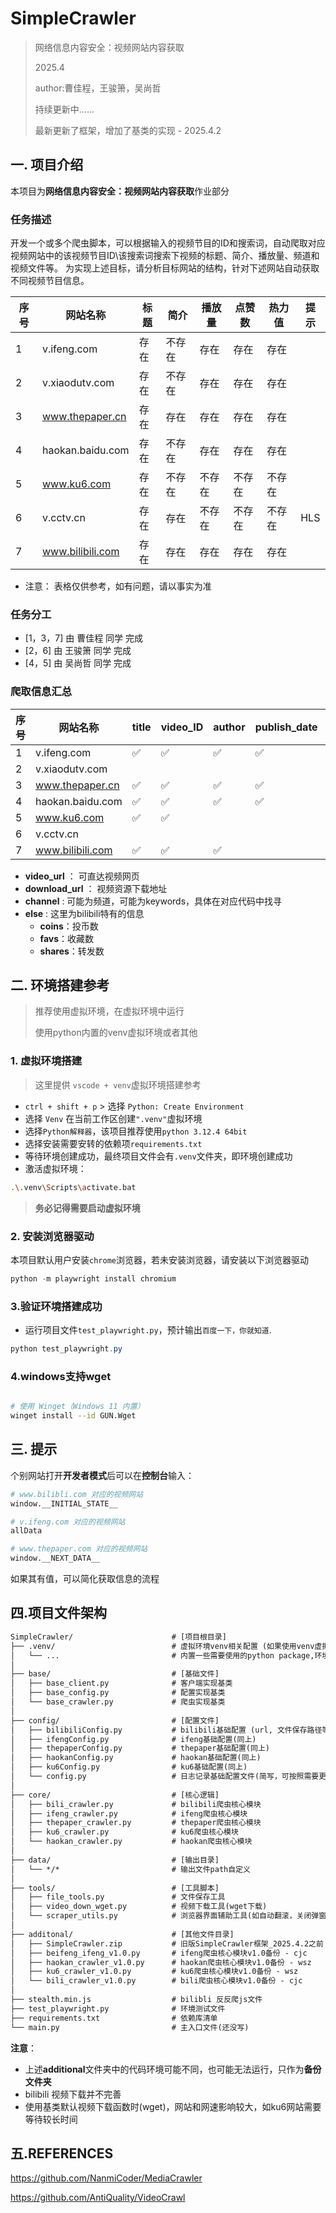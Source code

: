 # SimpleCrawler

> 网络信息内容安全：视频网站内容获取
>
> 2025.4
>
> author:曹佳程，王骏箫，吴尚哲
>
> 持续更新中......
>
> 最新更新了框架，增加了基类的实现 - 2025.4.2

## 一. 项目介绍

本项目为**网络信息内容安全：视频网站内容获取**作业部分

### 任务描述

开发一个或多个爬虫脚本，可以根据输入的视频节目的ID和搜索词，自动爬取对应视频网站中的该视频节目ID\该搜索词搜索下视频的标题、简介、播放量、频道和视频文件等。
为实现上述目标，请分析目标网站的结构，针对下述网站自动获取不同视频节目信息。

| 序号 | 网站名称          | 标题   | 简介   | 播放量 | 点赞数 | 热力值 | 提示  |
|------|-------------------|--------|--------|--------|--------|--------|-------|
| 1    | v.ifeng.com       | 存在   | 不存在 | 存在   | 存在   | 存在   |       |
| 2    | v.xiaodutv.com    | 存在   | 不存在 | 存在   | 存在   | 存在   |       |
| 3    | www.thepaper.cn   | 存在   | 存在   | 存在   | 存在   | 存在   |       |
| 4    | haokan.baidu.com  | 存在   | 不存在 | 存在   | 存在   | 存在   |       |
| 5    | www.ku6.com       | 存在   | 不存在 | 不存在 | 不存在 | 不存在 |       |
| 6    | v.cctv.cn         | 存在   | 存在   | 不存在 | 不存在 | 不存在 | HLS   |
| 7    | www.bilibili.com  | 存在   | 存在   | 存在   | 存在   | 存在   |       |

- 注意： 表格仅供参考，如有问题，请以事实为准

### 任务分工

- [1，3，7] 由 曹佳程 同学 完成
- [2，6] 由 王骏箫 同学 完成
- [4，5] 由 吴尚哲 同学 完成

### 爬取信息汇总
| 序号 | 网站名称          | title  | video_ID | author | publish_date | video_url | download_url | channel | duration | views | desc | likes | else |  
|------|-------------------|--------|----------|--------|--------------|-----------|--------------|---------|----------|-------|------|-------|-------|
| 1    | v.ifeng.com       | ✅     | ✅      | ✅     | ✅          | ✅        |   ✅        | ✅      | ✅      | ✅    |✅   |✅     |       |
| 2    | v.xiaodutv.com    |        |          |         |             |            |             |          |         |        |     |       |       |
| 3    | www.thepaper.cn   | ✅     | ✅      | ✅     | ✅          | ✅        |   ✅        | ✅      | ✅      |        |✅   |✅     |       |
| 4    | haokan.baidu.com  | ✅     | ✅      | ✅     | ✅          | ✅        |   ✅        | ✅      | ✅      | ✅    |✅   |✅     |       |
| 5    | www.ku6.com       | ✅     | ✅      |        |             | ✅        |   ✅        | ✅      |          |        |      |       |       |
| 6    | v.cctv.cn         |        |          |        |             |            |             |          |          |        |      |      |       |
| 7    | www.bilibili.com  | ✅     | ✅      | ✅     |             | ✅        |   ✅        | ✅      | ✅      | ✅    |✅   |✅     | ✅    |


- **video_url** ： 可直达视频网页
- **download_url** ： 视频资源下载地址
- **channel** : 可能为频道，可能为keywords，具体在对应代码中找寻
- **else** : 这里为bilibili特有的信息
  - **coins**：投币数
  - **favs**：收藏数
  - **shares**：转发数

## 二. 环境搭建参考

> 推荐使用虚拟环境，在虚拟环境中运行
> 
> 使用python内置的venv虚拟环境或者其他

### 1. 虚拟环境搭建

> 这里提供 `vscode + venv`虚拟环境搭建参考

- `ctrl + shift + p` > 选择 `Python: Create Environment`
- 选择 `Venv` 在当前工作区创建`".venv"`虚拟环境
- 选择`Python解释器`，该项目推荐使用`python 3.12.4 64bit`
- 选择安装需要安转的依赖项`requirements.txt`
- 等待环境创建成功，最终项目文件会有`.venv`文件夹，即环境创建成功
- 激活虚拟环境：

```bash
.\.venv\Scripts\activate.bat
```

> **务必记得需要启动虚拟环境**

### 2. 安装浏览器驱动

本项目默认用户安装`chrome`浏览器，若未安装浏览器，请安装以下浏览器驱动

```powershell
python -m playwright install chromium
```

### 3.验证环境搭建成功

- 运行项目文件`test_playwright.py`，预计输出`百度一下，你就知道`.

```powershell
python test_playwright.py
```

### 4.windows支持wget

```bash

# 使用 Winget（Windows 11 内置）
winget install --id GUN.Wget
```

## 三. 提示

个别网站打开**开发者模式**后可以在**控制台**输入：

``` bash
# www.bilibli.com 对应的视频网站
window.__INITIAL_STATE__

# v.ifeng.com 对应的视频网站
allData

# www.thepaper.com 对应的视频网站
window.__NEXT_DATA__
```

如果其有值，可以简化获取信息的流程

## 四.项目文件架构

``` txt
SimpleCrawler/                      # [项目根目录]
├── .venv/                          # 虚拟环境venv相关配置 (如果使用venv虚拟环境)
│   └── ...                         # 内置一些需要使用的python package,环境启动见README.md
│ 
├── base/                           # [基础文件]
│   ├── base_client.py              # 客户端实现基类
│   ├── base_config.py              # 配置实现基类
│   └── base_crawler.py             # 爬虫实现基类
│ 
├── config/                         # [配置文件]
│   ├── bilibiliConfig.py           # bilibili基础配置 (url, 文件保存路径等)
│   ├── ifengConfig.py              # ifeng基础配置(同上)
│   ├── thepaperConfig.py           # thepaper基础配置(同上)
│   ├── haokanConfig.py             # haokan基础配置(同上)
│   ├── ku6Config.py                # ku6基础配置(同上)
│   └── config.py                   # 日志记录基础配置文件(简写，可按照需要更改)
│ 
├── core/                           # [核心逻辑]
│   ├── bili_crawler.py             # bilibili爬虫核心模块
│   ├── ifeng_crawler.py            # ifeng爬虫核心模块 
│   ├── thepaper_crawler.py         # thepaper爬虫核心模块
│   ├── ku6_crawler.py              # ku6爬虫核心模块
│   └── haokan_crawler.py           # haokan爬虫核心模块
│ 
├── data/                           # [输出目录]                
│   └── */*                         # 输出文件path自定义
│ 
├── tools/                          # [工具脚本]
│   ├── file_tools.py               # 文件保存工具
│   ├── video_down_wget.py          # 视频下载工具(wget下载)
│   └── scraper_utils.py            # 浏览器界面辅助工具(如自动翻滚，关闭弹窗等)
│ 
├── additonal/                      # [其他文件目录]
│   ├── SimpleCrawler.zip           # 旧版SimpleCrawler框架_2025.4.2之前 - cjc
│   ├── beifeng_ifeng_v1.0.py       # ifeng爬虫核心模块v1.0备份 - cjc
│   ├── haokan_crawler_v1.0.py      # haokan爬虫核心模块v1.0备份 - wsz
│   ├── ku6_crawler_v1.0.py         # ku6爬虫核心模块v1.0备份 - wsz
│   └── bili_crawler_v1.0.py        # bili爬虫核心模块v1.0备份 - cjc
│ 
├── stealth.min.js                  # bilibli 反反爬js文件
├── test_playwright.py              # 环境测试文件
├── requirements.txt                # 依赖库清单
└── main.py                         # 主入口文件(还没写)
```

**注意**：
  - 上述**additional**文件夹中的代码环境可能不同，也可能无法运行，只作为**备份文件夹**
  - bilibili 视频下载并不完善
  - 使用基类默认视频下载函数时(wget)，网站和网速影响较大，如ku6网站需要等待较长时间

## 五.REFERENCES

https://github.com/NanmiCoder/MediaCrawler

https://github.com/AntiQuality/VideoCrawl
